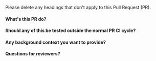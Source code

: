 Please delete any headings that don't apply to this Pull Request (PR).

#### What's this PR do?
#### Should any of this be tested outside the normal PR CI cycle?
#### Any background context you want to provide?
#### Questions for reviewers?
